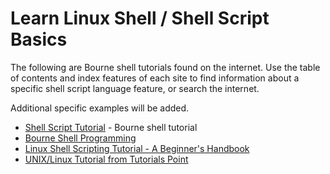 # Learn Linux Shell / Shell Script Basics #

The following are Bourne shell tutorials found on the internet.
Use the table of contents and index features of each site to find information about a specific
shell script language feature, or search the internet.

Additional specific examples will be added.

* [Shell Script Tutorial](https://www.shellscript.sh/) - Bourne shell tutorial
* [Bourne Shell Programming](https://www.ooblick.com/text/sh/)
* [Linux Shell Scripting Tutorial - A Beginner's Handbook](http://www.freeos.com/guides/lsst/)
* [UNIX/Linux Tutorial from Tutorials Point](http://www.tutorialspoint.com/unix/)
